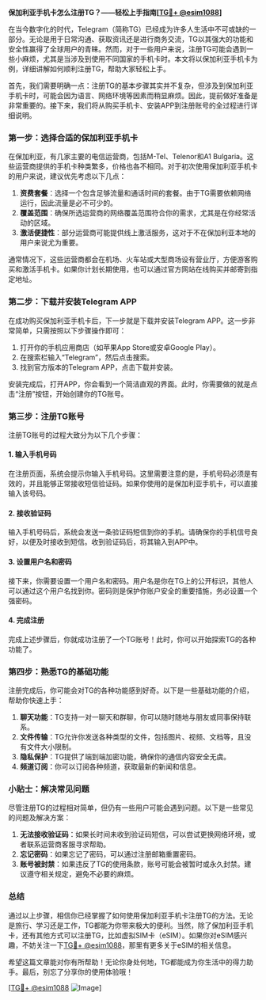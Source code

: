 **保加利亚手机卡怎么注册TG？——轻松上手指南[[TG💪+ @esim1088](https://t.me/s/esim1088)]**

在当今数字化的时代，Telegram（简称TG）已经成为许多人生活中不可或缺的一部分。无论是用于日常沟通、获取资讯还是进行商务交流，TG以其强大的功能和安全性赢得了全球用户的青睐。然而，对于一些用户来说，注册TG可能会遇到一些小麻烦，尤其是当涉及到使用不同国家的手机卡时。本文将以保加利亚手机卡为例，详细讲解如何顺利注册TG，帮助大家轻松上手。

首先，我们需要明确一点：注册TG的基本步骤其实并不复杂，但涉及到保加利亚手机卡时，可能会因为语言、网络环境等因素而稍显麻烦。因此，提前做好准备是非常重要的。接下来，我们将从购买手机卡、安装APP到注册账号的全过程进行详细说明。

### 第一步：选择合适的保加利亚手机卡

在保加利亚，有几家主要的电信运营商，包括M-Tel、Telenor和A1 Bulgaria。这些运营商提供的手机卡种类繁多，价格也各不相同。对于初次使用保加利亚手机卡的用户来说，建议优先考虑以下几点：

1. **资费套餐**：选择一个包含足够流量和通话时间的套餐。由于TG需要依赖网络运行，因此流量是必不可少的。
2. **覆盖范围**：确保所选运营商的网络覆盖范围符合你的需求，尤其是在你经常活动的区域。
3. **激活便捷性**：部分运营商可能提供线上激活服务，这对于不在保加利亚本地的用户来说尤为重要。

通常情况下，这些运营商都会在机场、火车站或大型商场设有营业厅，方便游客购买和激活手机卡。如果你计划长期使用，也可以通过官方网站在线购买并邮寄到指定地址。

### 第二步：下载并安装Telegram APP

在成功购买保加利亚手机卡后，下一步就是下载并安装Telegram APP。这一步非常简单，只需按照以下步骤操作即可：

1. 打开你的手机应用商店（如苹果App Store或安卓Google Play）。
2. 在搜索栏输入“Telegram”，然后点击搜索。
3. 找到官方版本的Telegram APP，点击下载并安装。

安装完成后，打开APP，你会看到一个简洁直观的界面。此时，你需要做的就是点击“注册”按钮，开始创建你的TG账号。

### 第三步：注册TG账号

注册TG账号的过程大致分为以下几个步骤：

#### 1. 输入手机号码

在注册页面，系统会提示你输入手机号码。这里需要注意的是，手机号码必须是有效的，并且能够正常接收短信验证码。如果你使用的是保加利亚手机卡，可以直接输入该号码。

#### 2. 接收验证码

输入手机号码后，系统会发送一条验证码短信到你的手机。请确保你的手机信号良好，以便及时接收到短信。收到验证码后，将其输入到APP中。

#### 3. 设置用户名和密码

接下来，你需要设置一个用户名和密码。用户名是你在TG上的公开标识，其他人可以通过这个用户名找到你。密码则是保护你账户安全的重要措施，务必设置一个强密码。

#### 4. 完成注册

完成上述步骤后，你就成功注册了一个TG账号！此时，你可以开始探索TG的各种功能了。

### 第四步：熟悉TG的基础功能

注册完成后，你可能会对TG的各种功能感到好奇。以下是一些基础功能的介绍，帮助你快速上手：

1. **聊天功能**：TG支持一对一聊天和群聊，你可以随时随地与朋友或同事保持联系。
2. **文件传输**：TG允许你发送各种类型的文件，包括图片、视频、文档等，且没有文件大小限制。
3. **隐私保护**：TG提供了端到端加密功能，确保你的通信内容安全无虞。
4. **频道订阅**：你可以订阅各种频道，获取最新的新闻和信息。

### 小贴士：解决常见问题

尽管注册TG的过程相对简单，但仍有一些用户可能会遇到问题。以下是一些常见的问题及解决方案：

1. **无法接收验证码**：如果长时间未收到验证码短信，可以尝试更换网络环境，或者联系运营商客服寻求帮助。
2. **忘记密码**：如果忘记了密码，可以通过注册邮箱重置密码。
3. **账号被封禁**：如果违反了TG的使用条款，账号可能会被暂时或永久封禁。建议遵守相关规定，避免不必要的麻烦。

### 总结

通过以上步骤，相信你已经掌握了如何使用保加利亚手机卡注册TG的方法。无论是旅行、学习还是工作，TG都能为你带来极大的便利。当然，除了保加利亚手机卡，还有其他方式可以注册TG，比如虚拟SIM卡（eSIM）。如果你对eSIM感兴趣，不妨关注一下[TG💪+ @esim1088](https://t.me/s/esim1088)，那里有更多关于eSIM的相关信息。

希望这篇文章能对你有所帮助！无论你身处何地，TG都能成为你生活中的得力助手。最后，别忘了分享你的使用体验哦！

[[TG💪+ @esim1088](https://t.me/s/esim1088) ![Image](https://i.postimg.cc/4NQfJmqS/Snipaste-2025-05-13-00-14-12.png)]